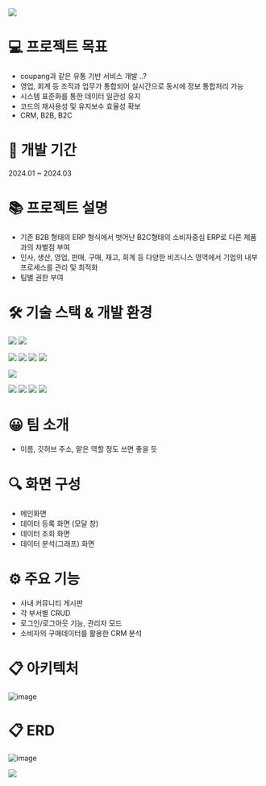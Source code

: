 <img src="https://capsule-render.vercel.app/api?type=waving&color=timeAuto&height=300&section=header&text=JM%20ERP&desc=Jump%20to%20Moon%20Team%20ERP%20Project&fontSize=90&fontColor=fffefb" />

# 💻 프로젝트 목표
- coupang과 같은 유통 기반 서비스 개발 ..?
- 영업, 회계 등 조직과 업무가 통합되어 실시간으로 동시에 정보 통합처리 가능
- 시스템 표준화를 통한 데이터 일관성 유지
- 코드의 재사용성 및 유지보수 효율성 확보
- CRM, B2B, B2C

# 📆 개발 기간
2024.01 ~ 2024.03

# 📚 프로젝트 설명
- 기존 B2B 형태의 ERP 형식에서 벗어난 B2C형태의 소비자중심 ERP로 다른 제품과의 차별점 부여
- 인사, 생산, 영업, 판매, 구매, 재고, 회계 등 다양한 비즈니스 영역에서 기업의 내부 프로세스를 관리 및 최적화
- 팀별 권한 부여

# 🛠 기술 스택 & 개발 환경
<img src="https://img.shields.io/badge/java-007396?style=for-the-badge&logo=java&logoColor=white"> <img src="https://img.shields.io/badge/springboot-6DB33F?style=for-the-badge&logo=spring&logoColor=white">

<img src="https://img.shields.io/badge/html5-E34F26?style=for-the-badge&logo=html5&logoColor=white"> <img src="https://img.shields.io/badge/javascript-F7DF1E?style=for-the-badge&logo=javascript&logoColor=black"> <img src="https://img.shields.io/badge/css-1572B6?style=for-the-badge&logo=css3&logoColor=white"> <img src="https://img.shields.io/badge/python-3776AB?style=for-the-badge&logo=python&logoColor=white">  

<img src="https://img.shields.io/badge/mysql-4479A1?style=for-the-badge&logo=mysql&logoColor=white"> 

<img src="https://img.shields.io/badge/github-181717?style=for-the-badge&logo=github&logoColor=white"> <img src="https://img.shields.io/badge/git-F05032?style=for-the-badge&logo=git&logoColor=white"> <img src="https://img.shields.io/badge/bootstrap-7952B3?style=for-the-badge&logo=bootstrap&logoColor=white"> <img src="https://img.shields.io/badge/notion-000000?style=for-the-badge&logo=notion&logoColor=white">

# 😀 팀 소개
- 이름, 깃허브 주소, 맡은 역할 정도 쓰면 좋을 듯

# 🔍 화면 구성
- 메인화면
- 데이터 등록 화면 (모달 창)
- 데이터 조회 화면
- 데이터 분석(그래프) 화면

# ⚙ 주요 기능
- 사내 커뮤니티 게시판
- 각 부서별 CRUD
- 로그인/로그아웃 기능, 관리자 모드
- 소비자의 구매데이터를 활용한 CRM 분석
 
# 📋 아키텍처
![image](https://github.com/MoonSungBin95/JumptoMoon/assets/151815152/94411d83-4caf-4f1a-97b5-3b3a4e0e45a6)

# 📋 ERD
![image](https://github.com/MoonSungBin95/JumptoMoon/assets/151815152/33c7a888-9538-4c0a-83f6-ce16b377c86d)


<img src="https://capsule-render.vercel.app/api?type=waving&color=timeAuto&height=150&section=footer" /> 
